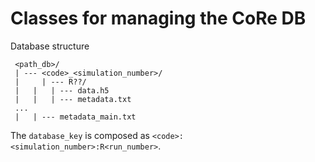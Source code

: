 # Classes for managing the CoRe DB

Database structure

     <path_db>/
     | --- <code>_<simulation_number>/
     |     | --- R??/
     | 	 | 	 | --- data.h5
     |	 | 	 | --- metadata.txt 
     ...   
     | 	 | --- metadata_main.txt

The `database_key` is composed as `<code>:<simulation_number>:R<run_number>`.




